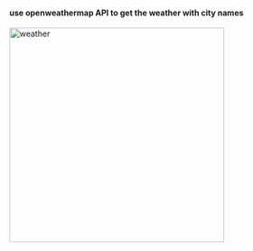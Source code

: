 #### use openweathermap API to get the weather with city names

<img width="380" alt="weather" src="https://user-images.githubusercontent.com/20292261/37222422-9a158bac-2392-11e8-8bb6-fc701488aa24.png">
